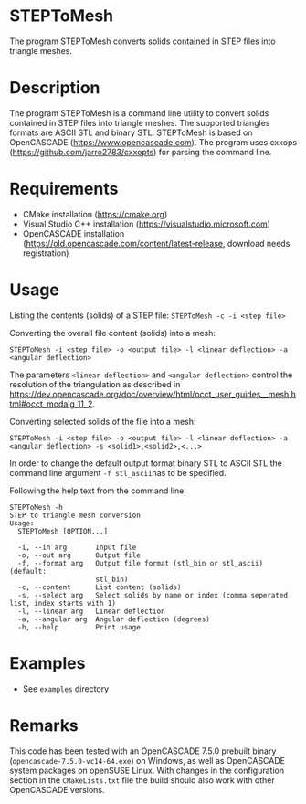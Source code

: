 # STEPToMesh
The program STEPToMesh converts solids contained in STEP files into triangle meshes.

# Description
The program STEPToMesh is a command line utility to convert solids contained in STEP files into triangle meshes. The supported triangles formats are ASCII STL and binary STL. STEPToMesh is based on OpenCASCADE (https://www.opencascade.com). The program uses cxxops (https://github.com/jarro2783/cxxopts) for parsing the command line.

# Requirements
 * CMake installation (https://cmake.org)
 * Visual Studio C++ installation (https://visualstudio.microsoft.com)
 * OpenCASCADE installation (https://old.opencascade.com/content/latest-release, download needs registration)

# Usage
Listing the contents (solids) of a STEP file:
`STEPToMesh -c -i <step file>`

Converting the overall file content (solids) into a mesh:

`STEPToMesh -i <step file> -o <output file> -l <linear deflection> -a <angular deflection>`

The parameters `<linear deflection>` and `<angular deflection>` control the resolution of the triangulation as described in https://dev.opencascade.org/doc/overview/html/occt_user_guides__mesh.html#occt_modalg_11_2.

Converting selected solids of the file into a mesh:

`STEPToMesh -i <step file> -o <output file> -l <linear deflection> -a <angular deflection> -s <solid1>,<solid2>,<...>`

In order to change the default output format binary STL to ASCII STL the command line argument `-f stl_ascii`has to be specified.

Following the help text from the command line:
```
STEPToMesh -h
STEP to triangle mesh conversion
Usage:
  STEPToMesh [OPTION...]

  -i, --in arg       Input file
  -o, --out arg      Output file
  -f, --format arg   Output file format (stl_bin or stl_ascii) (default:
                     stl_bin)
  -c, --content      List content (solids)
  -s, --select arg   Select solids by name or index (comma seperated list, index starts with 1)
  -l, --linear arg   Linear deflection
  -a, --angular arg  Angular deflection (degrees)
  -h, --help         Print usage
```

# Examples
 * See `examples` directory
 
# Remarks
This code has been tested with an OpenCASCADE 7.5.0 prebuilt binary (`opencascade-7.5.0-vc14-64.exe`) on Windows, as well as OpenCASCADE system packages on openSUSE Linux. With changes in the configuration section in the `CMakeLists.txt` file the build should also work with other OpenCASCADE versions.
